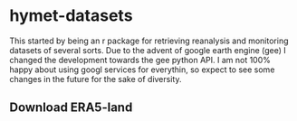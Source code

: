 # hymet-datasets
This started by being an r package for retrieving reanalysis and monitoring datasets of several sorts. Due to the advent of google earth engine (gee) I changed the development towards the gee python API. I am not 100% happy about using googl services for everythin, so expect to see some changes in the future for the sake of diversity.

## Download ERA5-land
